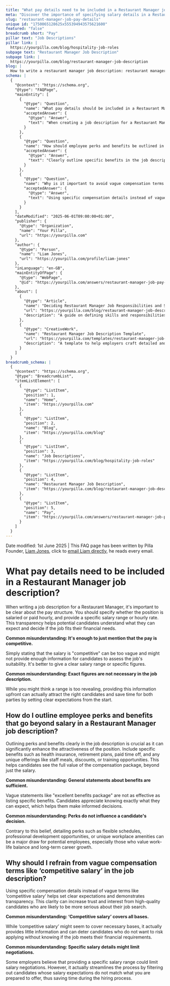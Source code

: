 ```yaml
---
title: "What pay details need to be included in a Restaurant Manager job description?"
meta: "Discover the importance of specifying salary details in a Restaurant Manager job description to attract the right candidates and ensure transparency."
slug: "restaurant-manager-job-pay-details"
unique id: "1750065128625x555394943575621600"
featured: "false"
breadcrumb short: "Pay"
pillar text: "Job Descriptions"
pillar link: |
  https://yourpilla.com/blog/hospitality-job-roles
subpage text: "Restaurant Manager Job Description"
subpage link: |
  https://yourpilla.com/blog/restaurant-manager-job-description
blog: |
  How to write a restaurant manager job description: restaurant manager job description template included.
schema: |
  {
    "@context": "https://schema.org",
    "@type": "FAQPage",
    "mainEntity": [
      {
        "@type": "Question",
        "name": "What pay details should be included in a Restaurant Manager job description?",
        "acceptedAnswer": {
          "@type": "Answer",
          "text": "When creating a job description for a Restaurant Manager, clarify if the position is salaried or hourly, and provide a specific salary range or hourly rate. Transparency in pay details helps potential candidates understand what to expect financially and assess if the job fits their needs."
        }
      },
      {
        "@type": "Question",
        "name": "How should employee perks and benefits be outlined in a Restaurant Manager job description?",
        "acceptedAnswer": {
          "@type": "Answer",
          "text": "Clearly outline specific benefits in the job description, such as health insurance, retirement plans, paid leave, and any unique offerings like staff meals or professional development opportunities. Detailing these perks can make the role more attractive by showing the full value of the compensation package."
        }
      },
      {
        "@type": "Question",
        "name": "Why is it important to avoid vague compensation terms like ‘competitive salary’ in a job description?",
        "acceptedAnswer": {
          "@type": "Answer",
          "text": "Using specific compensation details instead of vague terms like ‘competitive salary’ sets clear expectations, demonstrates transparency, and can increase trust and interest from high-quality candidates who are serious about their job search."
        }
      }
    ],
    "dateModified": "2025-06-01T09:00:00+01:00",
    "publisher": {
      "@type": "Organization",
      "name": "Your Pilla",
      "url": "https://yourpilla.com"
    },
    "author": {
      "@type": "Person",
      "name": "Liam Jones",
      "url": "https://yourpilla.com/profile/liam-jones"
    },
    "inLanguage": "en-GB",
    "mainEntityOfPage": {
      "@type": "WebPage",
      "@id": "https://yourpilla.com/answers/restaurant-manager-job-pay-details"
    },
    "about": [
      {
        "@type": "Article",
        "name": "Deciding Restaurant Manager Job Responsibilities and Skills",
        "url": "https://yourpilla.com/blog/restaurant-manager-job-description",
        "description": "A guide on defining skills and responsibilities needed from a Restaurant Manager."
      },
      {
        "@type": "CreativeWork",
        "name": "Restaurant Manager Job Description Template",
        "url": "https://yourpilla.com/templates/restaurant-manager-job-description",
        "description": "A template to help employers craft detailed and effective job descriptions for Restaurant Managers."
      }
    ]
  }
breadcrumb_schema: |
  {
    "@context": "https://schema.org",
    "@type": "BreadcrumbList",
    "itemListElement": [
      {
        "@type": "ListItem",
        "position": 1,
        "name": "Home",
        "item": "https://yourpilla.com"
      },
      {
        "@type": "ListItem",
        "position": 2,
        "name": "Blog",
        "item": "https://yourpilla.com/blog"
      },
      {
        "@type": "ListItem",
        "position": 3,
        "name": "Job Descriptions",
        "item": "https://yourpilla.com/blog/hospitality-job-roles"
      },
      {
        "@type": "ListItem",
        "position": 4,
        "name": "Restaurant Manager Job Description",
        "item": "https://yourpilla.com/blog/restaurant-manager-job-description"
      },
      {
        "@type": "ListItem",
        "position": 5,
        "name": "Pay",
        "item": "https://yourpilla.com/answers/restaurant-manager-job-pay-details"
      }
    ]
  }
---
```


Date modified: 1st June 2025 | This FAQ page has been written by Pilla Founder, [Liam Jones](https://yourpilla.com/profile/liam-jones), click to [email Liam directly](https://mailto:liam@yourpilla.com), he reads every email.

# What pay details need to be included in a Restaurant Manager job description?

When writing a job description for a Restaurant Manager, it's important to be clear about the pay structure. You should specify whether the position is salaried or paid hourly, and provide a specific salary range or hourly rate. This transparency helps potential candidates understand what they can expect and decide if the job fits their financial needs.

**Common misunderstanding: It's enough to just mention that the pay is competitive.**

Simply stating that the salary is "competitive" can be too vague and might not provide enough information for candidates to assess the job's suitability. It's better to give a clear salary range or specific figures.

**Common misunderstanding: Exact figures are not necessary in the job description.**

While you might think a range is too revealing, providing this information upfront can actually attract the right candidates and save time for both parties by setting clear expectations from the start.

## How do I outline employee perks and benefits that go beyond salary in a Restaurant Manager job description?

Outlining perks and benefits clearly in the job description is crucial as it can significantly enhance the attractiveness of the position. Include specific benefits such as health insurance, retirement plans, paid time off, and any unique offerings like staff meals, discounts, or training opportunities. This helps candidates see the full value of the compensation package, beyond just the salary.

**Common misunderstanding: General statements about benefits are sufficient.**

Vague statements like "excellent benefits package" are not as effective as listing specific benefits. Candidates appreciate knowing exactly what they can expect, which helps them make informed decisions.

**Common misunderstanding: Perks do not influence a candidate's decision.**

Contrary to this belief, detailing perks such as flexible schedules, professional development opportunities, or unique workplace amenities can be a major draw for potential employees, especially those who value work-life balance and long-term career growth.

## Why should I refrain from vague compensation terms like ‘competitive salary’ in the job description?

Using specific compensation details instead of vague terms like ‘competitive salary’ helps set clear expectations and demonstrates transparency. This clarity can increase trust and interest from high-quality candidates who are likely to be more serious about their job search.

**Common misunderstanding: ‘Competitive salary’ covers all bases.**

While ‘competitive salary’ might seem to cover necessary bases, it actually provides little information and can deter candidates who do not want to risk applying without knowing if the job meets their financial requirements.

**Common misunderstanding: Specific salary details might limit negotiations.**

Some employers believe that providing a specific salary range could limit salary negotiations. However, it actually streamlines the process by filtering out candidates whose salary expectations do not match what you are prepared to offer, thus saving time during the hiring process.